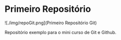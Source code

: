 # Primeiro Repositório

![./img/repoGit.png](Primeiro Repositório Git)

Repositório exemplo para o mini curso de Git e Github.
